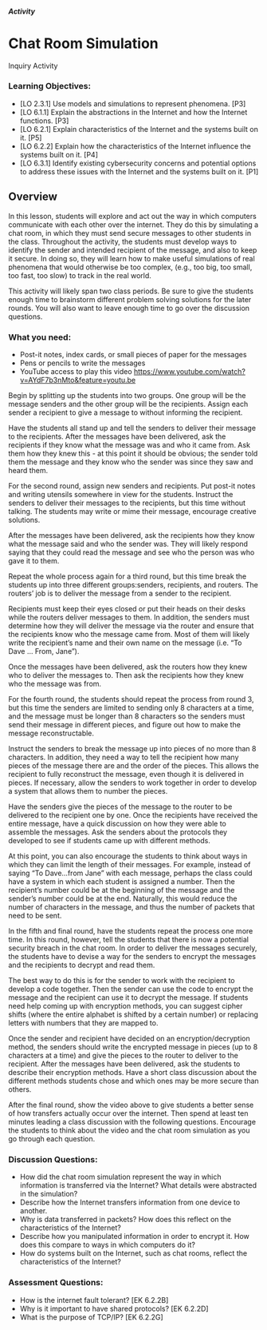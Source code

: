 ##### Activity
# Chat Room Simulation
Inquiry Activity

### Learning Objectives:
- [LO 2.3.1] Use models and simulations to represent phenomena. [P3]
- [LO 6.1.1] Explain the abstractions in the Internet and how the Internet functions. [P3]
- [LO 6.2.1] Explain characteristics of the Internet and the systems built on it. [P5]
- [LO 6.2.2] Explain how the characteristics of the Internet influence the systems built on it. [P4]
- [LO 6.3.1] Identify existing cybersecurity concerns and potential options to address these issues with the Internet and the systems built on it. [P1]

## Overview

In this lesson, students will explore and act out the way in which computers communicate with each other over the internet. They do this by simulating a chat room, in which they must send secure messages to other students in the class. Throughout the activity, the students must develop ways to identify the sender and intended recipient of the message, and also to keep it secure. In doing so, they will learn how to make useful simulations of real phenomena that would otherwise be too complex, (e.g., too big, too small, too fast, too slow) to track in the real world.

This activity will likely span two class periods. Be sure to give the students enough time to brainstorm different problem solving solutions for the later rounds. You will also want to leave enough time to go over the discussion questions.


### What you need:
- Post-it notes, index cards, or small pieces of paper for the messages
- Pens or pencils to write the messages
- YouTube access to play this video https://www.youtube.com/watch?v=AYdF7b3nMto&feature=youtu.be 

Begin by splitting up the students into two groups. One group will be the message senders and the other group will be the recipients. Assign each sender a recipient to give a message to without informing the recipient.

Have the students all stand up and tell the senders to deliver their message to the recipients. After the messages have been delivered, ask the recipients if they know what the message was and who it came from. Ask them how they knew this - at this point it should be obvious; the sender told them the message and they know who the sender was since they saw and heard them.

For the second round, assign new senders and recipients. Put post-it notes and writing utensils somewhere in view for the students. Instruct the senders to deliver their messages to the recipients, but this time without talking. The students may write or mime their message, encourage creative solutions.

After the messages have been delivered, ask the recipients how they know what the message said and who the sender was. They will likely respond saying that they could read the message and see who the person was who gave it to them.

Repeat the whole process again for a third round, but this time break the students up into three different groups:senders, recipients, and routers. The routers’ job is to deliver the message from a sender to the recipient.

Recipients must keep their eyes closed or put their heads on their desks while the routers deliver messages to them. In addition, the senders must determine how they will deliver the message via the router and ensure that the recipients know who the message came from. Most of them will likely write the recipient’s name and their own name on the message (i.e. “To Dave … From, Jane”).

Once the messages have been delivered, ask the routers how they knew who to deliver the messages to. Then ask the recipients how they knew who the message was from.

For the fourth round, the students should repeat the process from round 3, but this time the senders are limited to sending only 8 characters at a time, and the message must be longer than 8 characters so the senders must send their message in different pieces, and figure out how to make the message reconstructable.

Instruct the senders to break the message up into pieces of no more than 8 characters. In addition, they need a way to tell the recipient how many pieces of the message there are and the order of the pieces. This allows the recipient to fully reconstruct the message, even though it is delivered in pieces. If necessary, allow the senders to work together in order to develop a system that allows them to number the pieces.

Have the senders give the pieces of the message to the router to be delivered to the recipient one by one. Once the recipients have received the entire message, have a quick discussion on how they were able to assemble the messages. Ask the senders about the protocols they developed to see if students came up with different methods.

At this point, you can also encourage the students to think about ways in which they can limit the length of their messages. For example, instead of saying “To Dave...from Jane” with each message, perhaps the class could have a system in which each student is assigned a number. Then the recipient’s number could be at the beginning of the message and the sender’s number could be at the end. Naturally, this would reduce the number of characters in the message, and thus the number of packets that need to be sent.

In the fifth and final round, have the students repeat the process one more time. In this round, however, tell the students that there is now a potential security breach in the chat room. In order to deliver the messages securely, the students have to devise a way for the senders to encrypt the messages and the recipients to decrypt and read them.

The best way to do this is for the sender to work with the recipient to develop a code together. Then the sender can use the code to encrypt the message and the recipient can use it to decrypt the message. If students need help coming up with encryption methods, you can suggest cipher shifts (where the entire alphabet is shifted by a certain number) or replacing letters with numbers that they are mapped to.

Once the sender and recipient have decided on an encryption/decryption method, the senders should write the encrypted message in pieces (up to 8 characters at a time) and give the pieces to the router to deliver to the recipient. After the messages have been delivered, ask the students to describe their encryption methods. Have a short class discussion about the different methods students chose and which ones may be more secure than others.

After the final round, show the video above to give students a better sense of how transfers actually occur over the internet. Then spend at least ten minutes leading a class discussion with the following questions. Encourage the students to think about the video and the chat room simulation as you go through each question.


### Discussion Questions:
- How did the chat room simulation represent the way in which information is transferred via the Internet? What details were abstracted in the simulation?
- Describe how the Internet transfers information from one device to another. 
- Why is data transferred in packets? How does this reflect on the characteristics of the Internet?
- Describe how you manipulated information in order to encrypt it. How does this compare to ways in which computers do it?
- How do systems built on the Internet, such as chat rooms, reflect the characteristics of the Internet?

### Assessment Questions:
- How is the internet fault tolerant? [EK 6.2.2B]
- Why is it important to have shared protocols? [EK 6.2.2D]
- What is the purpose of TCP/IP? [EK 6.2.2G]
